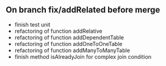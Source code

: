 

## On branch fix/addRelated before merge

- finish test unit
- refactoring of function addRelative
- refactoring of function addDependentTable
- refactoring of function addOneToOneTable
- refactoring of function addManyToManyTable
- finish method isAlreadyJoin for complex join condition
